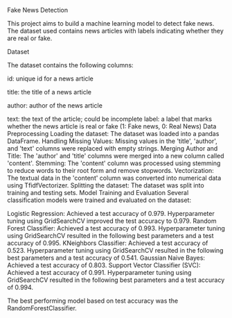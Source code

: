 Fake News Detection


This project aims to build a machine learning model to detect fake news. The dataset used contains news articles with labels indicating whether they are real or fake.

Dataset


The dataset contains the following columns:


id: unique id for a news article

title: the title of a news article

author: author of the news article

text: the text of the article; could be incomplete
label: a label that marks whether the news article is real or fake (1: Fake news, 0: Real News)
Data Preprocessing
Loading the dataset: The dataset was loaded into a pandas DataFrame.
Handling Missing Values: Missing values in the 'title', 'author', and 'text' columns were replaced with empty strings.
Merging Author and Title: The 'author' and 'title' columns were merged into a new column called 'content'.
Stemming: The 'content' column was processed using stemming to reduce words to their root form and remove stopwords.
Vectorization: The textual data in the 'content' column was converted into numerical data using TfidfVectorizer.
Splitting the dataset: The dataset was split into training and testing sets.
Model Training and Evaluation
Several classification models were trained and evaluated on the dataset:


Logistic Regression: Achieved a test accuracy of 0.979. Hyperparameter tuning using GridSearchCV improved the test accuracy to 0.979.
Random Forest Classifier: Achieved a test accuracy of 0.993. Hyperparameter tuning using GridSearchCV resulted in the following best parameters and a test accuracy of 0.995.
KNeighbors Classifier: Achieved a test accuracy of 0.523. Hyperparameter tuning using GridSearchCV resulted in the following best parameters and a test accuracy of 0.541.
Gaussian Naive Bayes: Achieved a test accuracy of 0.803.
Support Vector Classifier (SVC): Achieved a test accuracy of 0.991. Hyperparameter tuning using GridSearchCV resulted in the following best parameters and a test accuracy of 0.994.

The best performing model based on test accuracy was the RandomForestClassifier.
